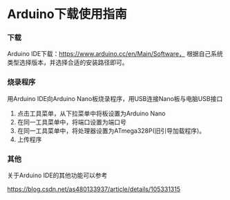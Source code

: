 # Arduino下载使用指南

### 下载

Arduino IDE下载：https://www.arduino.cc/en/Main/Software， 根据自己系统类型选择版本，并选择合适的安装路径即可。

### 烧录程序

用Arduino IDE向Arduino Nano板烧录程序，用USB连接Nano板与电脑USB接口

1. 点击工具菜单，从下拉菜单中将板设置为Arduino Nano
2. 在同一工具菜单中，将端口设置为端口号
3. 在同一工具菜单中，将处理器设置为ATmega328P(旧引导加载程序)。
4. 上传程序

### 其他

关于Arduino IDE的其他功能可以参考

https://blog.csdn.net/as480133937/article/details/105331315
